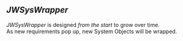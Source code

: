 ***JWSysWrapper***
----------------------------
*JWSysWrapper* is designed *from the start* to grow over time.<br/>
As new requirements pop up, new System Objects will be wrapped.